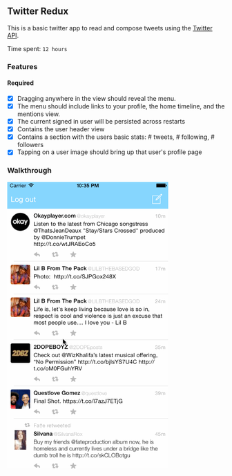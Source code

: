 ## Twitter Redux

This is a basic twitter app to read and compose tweets using the [Twitter API](https://apps.twitter.com/).

Time spent: `12 hours`

### Features

#### Required

- [x] Dragging anywhere in the view should reveal the menu.
- [x] The menu should include links to your profile, the home timeline, and the mentions view.
- [x] The current signed in user will be persisted across restarts
- [x] Contains the user header view
- [x] Contains a section with the users basic stats: # tweets, # following, # followers
- [x] Tapping on a user image should bring up that user's profile page

### Walkthrough

![Video Walkthrough](https://github.com/mog96/chirpin/blob/master/Twitter%20Redux%20User%20Stories.gif)
